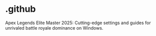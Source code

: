 # .github
Apex Legends Elite Master 2025: Cutting-edge settings and guides for unrivaled battle royale dominance on Windows.
